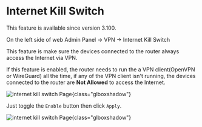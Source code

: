 # Internet Kill Switch

This feature is available since version 3.100.

On the left side of web Admin Panel -> VPN -> Internet Kill Switch

This feature is make sure the devices connected to the router always access the Internet via VPN.

If this feature is enabled, the router needs to run the a VPN client(OpenVPN or WireGuard) all the time, if any of the VPN client isn't running, the devices connected to the router are **Not Allowed** to access the Internet.

![internet kill switch Page](https://static.gl-inet.com/docs/en/3/tutorials/internet_kill_switch/internet_kill_switch_no_enable.png){class="glboxshadow"}

Just toggle the `Enable` button then click `Apply`.

![internet kill switch Page](https://static.gl-inet.com/docs/en/3/tutorials/internet_kill_switch/internet_kill_switch_enabled.png){class="glboxshadow"}
